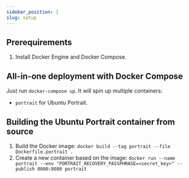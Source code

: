 ```yaml
---
sidebar_position: 1
slug: setup
---
```


## Prerequirements

1. Install Docker Engine and Docker Compose.

## All-in-one deployment with Docker Compose

Just run `docker-compose up`. It will spin up multiple containers:
- `portrait` for Ubuntu Portrait.

## Building the Ubuntu Portrait container from source

1. Build the Docker image: `docker build --tag portrait --file Dockerfile.portrait .`
2. Create a new container based on the image: `docker run --name portrait --env "PORTRAIT_RECOVERY_PASSPHRASE=<secret_key>" --publish 8080:8080 portrait`
